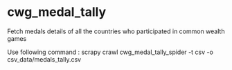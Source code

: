 # cwg_medal_tally
Fetch medals details of all the countries who participated in common wealth games

Use following command :
scrapy crawl cwg_medal_tally_spider -t csv -o csv_data/medals_tally.csv
